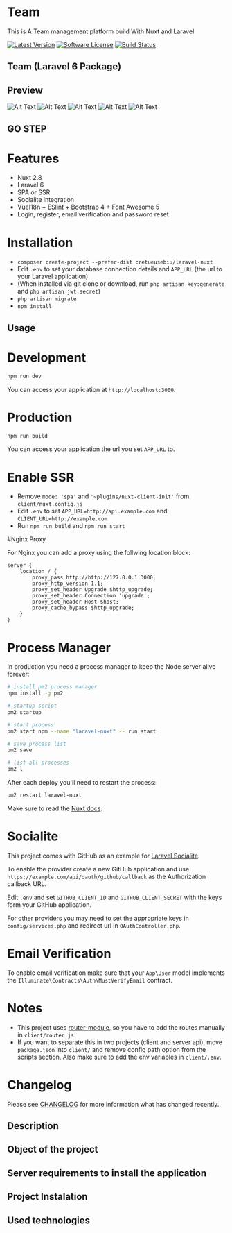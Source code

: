 # Team
This is A Team management platform  build With Nuxt and Laravel

[![Latest Version](https://img.shields.io/packagist/v/mpociot/teamwork.svg)](https://github.com/mpociot/teamwork/releases)
[![Software License](https://img.shields.io/badge/license-MIT-brightgreen.svg?style=flat-square)](LICENSE.md)
[![Build Status](https://travis-ci.org/mpociot/teamwork.svg)](https://travis-ci.org/mpociot/teamwork)

## Team (Laravel 6 Package)

## Preview
![Alt Text](https://thepracticaldev.s3.amazonaws.com/i/lb29gk0bjwqh0g7kri0b.png)
![Alt Text](https://thepracticaldev.s3.amazonaws.com/i/woykn1h0wi24bhn0kxza.png)
![Alt Text](https://thepracticaldev.s3.amazonaws.com/i/nlo0s0nknj1adrp8d9im.png)
![Alt Text](https://thepracticaldev.s3.amazonaws.com/i/8tzjwvsicu6wcd25hpw9.png)
![Alt Text](https://thepracticaldev.s3.amazonaws.com/i/2m7ut2mdq58zokcobi1q.png)


## GO STEP
# Features

- Nuxt 2.8
- Laravel 6
- SPA or SSR
- Socialite integration
- VueI18n + ESlint + Bootstrap 4 + Font Awesome 5
- Login, register, email verification and password reset

# Installation

- `composer create-project --prefer-dist cretueusebiu/laravel-nuxt`
- Edit `.env` to set your database connection details and `APP_URL` (the url to your Laravel application)
- (When installed via git clone or download, run `php artisan key:generate` and `php artisan jwt:secret`)
- `php artisan migrate`
- `npm install`

## Usage

# Development

```bash
npm run dev
```

You can access your application at `http://localhost:3000`.

# Production

```bash
npm run build
```

You can access your application the url you set `APP_URL` to.

# Enable SSR

- Remove `mode: 'spa'` and `'~plugins/nuxt-client-init'` from `client/nuxt.config.js` 
- Edit `.env` to set `APP_URL=http://api.example.com` and `CLIENT_URL=http://example.com`
- Run `npm run build` and `npm run start`

#Nginx Proxy

For Nginx you can add a proxy using the follwing location block:

```
server {
    location / {
        proxy_pass http://http://127.0.0.1:3000;
        proxy_http_version 1.1;
        proxy_set_header Upgrade $http_upgrade;
        proxy_set_header Connection 'upgrade';
        proxy_set_header Host $host;
        proxy_cache_bypass $http_upgrade;
    }
}
```

# Process Manager

In production you need a process manager to keep the Node server alive forever:

```bash
# install pm2 process manager
npm install -g pm2

# startup script
pm2 startup

# start process
pm2 start npm --name "laravel-nuxt" -- run start

# save process list
pm2 save

# list all processes
pm2 l
```

After each deploy you'll need to restart the process:

```bash
pm2 restart laravel-nuxt 
```

Make sure to read the [Nuxt docs](https://nuxtjs.org/).

# Socialite

This project comes with GitHub as an example for [Laravel Socialite](https://laravel.com/docs/5.8/socialite).

To enable the provider create a new GitHub application and use `https://example.com/api/oauth/github/callback` as the Authorization callback URL.

Edit `.env` and set `GITHUB_CLIENT_ID` and `GITHUB_CLIENT_SECRET` with the keys form your GitHub application.

For other providers you may need to set the appropriate keys in `config/services.php` and redirect url in `OAuthController.php`.

# Email Verification

To enable email verification make sure that your `App\User` model implements the `Illuminate\Contracts\Auth\MustVerifyEmail` contract.

# Notes

- This project uses [router-module](https://github.com/nuxt-community/router-module), so you have to add the routes manually in `client/router.js`.
- If you want to separate this in two projects (client and server api), move `package.json` into `client/` and remove config path option from the scripts section. Also make sure to add the env variables in `client/.env`.

# Changelog

Please see [CHANGELOG](CHANGELOG.md) for more information what has changed recently.


## Description

## Object of the project

## Server requirements to install the application

## Project Instalation

## Used technologies

